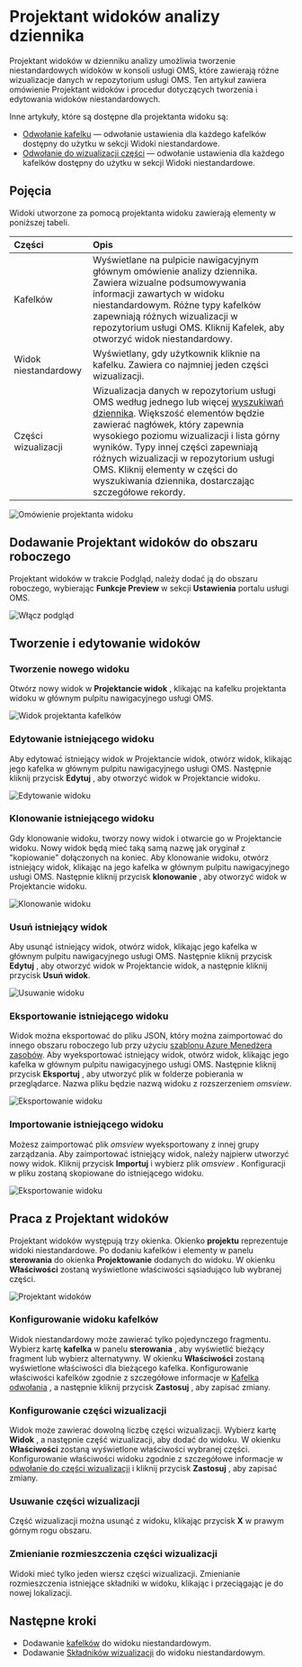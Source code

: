 <properties
    pageTitle="Zaloguj się Projektant widoków analizy | Microsoft Azure"
    description="Projektant widoków w dzienniku analizy umożliwia tworzenie niestandardowych widoków w konsoli usługi OMS, które zawierają różne wizualizacje danych w repozytorium usługi OMS. Ten artykuł zawiera omówienie Projektant widoków i procedur dotyczących tworzenia i edytowania widoków niestandardowych."
    services="log-analytics"
    documentationCenter=""
    authors="bwren"
    manager="jwhit"
    editor=""/>

<tags
    ms.service="log-analytics"
    ms.workload="na"
    ms.tgt_pltfrm="na"
    ms.devlang="na"
    ms.topic="article"
    ms.date="09/27/2016"
    ms.author="bwren"/>

# <a name="log-analytics-view-designer"></a>Projektant widoków analizy dziennika
Projektant widoków w dzienniku analizy umożliwia tworzenie niestandardowych widoków w konsoli usługi OMS, które zawierają różne wizualizacje danych w repozytorium usługi OMS. Ten artykuł zawiera omówienie Projektant widoków i procedur dotyczących tworzenia i edytowania widoków niestandardowych.

Inne artykuły, które są dostępne dla projektanta widoku są:

- [Odwołanie kafelku](log-analytics-view-designer-tiles.md) — odwołanie ustawienia dla każdego kafelków dostępny do użytku w sekcji Widoki niestandardowe. 
- [Odwołanie do wizualizacji części](log-analytics-view-designer-parts.md) — odwołanie ustawienia dla każdego kafelków dostępny do użytku w sekcji Widoki niestandardowe. 


## <a name="concepts"></a>Pojęcia
Widoki utworzone za pomocą projektanta widoku zawierają elementy w poniższej tabeli.

| Części | Opis |
|:--|:--|
| Kafelków | Wyświetlane na pulpicie nawigacyjnym głównym omówienie analizy dziennika.  Zawiera wizualne podsumowywania informacji zawartych w widoku niestandardowym.  Różne typy kafelków zapewniają różnych wizualizacji w repozytorium usługi OMS.  Kliknij Kafelek, aby otworzyć widok niestandardowy. |
| Widok niestandardowy | Wyświetlany, gdy użytkownik kliknie na kafelku.  Zawiera co najmniej jeden części wizualizacji. |
| Części wizualizacji | Wizualizacja danych w repozytorium usługi OMS według jednego lub więcej [wyszukiwań dziennika](log-analytics-log-searches.md).  Większość elementów będzie zawierać nagłówek, który zapewnia wysokiego poziomu wizualizacji i lista górny wyników.  Typy innej części zapewniają różnych wizualizacji w repozytorium usługi OMS.  Kliknij elementy w części do wyszukiwania dziennika, dostarczając szczegółowe rekordy. |

![Omówienie projektanta widoku](media/log-analytics-view-designer/overview.png)

## <a name="add-view-designer-to-your-workspace"></a>Dodawanie Projektant widoków do obszaru roboczego
Projektant widoków w trakcie Podgląd, należy dodać ją do obszaru roboczego, wybierając **Funkcje Preview** w sekcji **Ustawienia** portalu usługi OMS.

![Włącz podgląd](media/log-analytics-view-designer/preview.png)

## <a name="creating-and-editing-views"></a>Tworzenie i edytowanie widoków

### <a name="create-a-new-view"></a>Tworzenie nowego widoku
Otwórz nowy widok w **Projektancie widok** , klikając na kafelku projektanta widoku w głównym pulpitu nawigacyjnego usługi OMS.

![Widok projektanta kafelków](media/log-analytics-view-designer/view-designer-tile.png)

### <a name="edit-an-existing-view"></a>Edytowanie istniejącego widoku
Aby edytować istniejący widok w Projektancie widok, otwórz widok, klikając jego kafelka w głównym pulpitu nawigacyjnego usługi OMS.  Następnie kliknij przycisk **Edytuj** , aby otworzyć widok w Projektancie widoku.

![Edytowanie widoku](media/log-analytics-view-designer/menu-edit.png)

### <a name="clone-an-existing-view"></a>Klonowanie istniejącego widoku
Gdy klonowanie widoku, tworzy nowy widok i otwarcie go w Projektancie widoku.  Nowy widok będą mieć taką samą nazwę jak oryginał z "kopiowanie" dołączonych na koniec.  Aby klonowanie widoku, otwórz istniejący widok, klikając na jego kafelka w głównym pulpitu nawigacyjnego usługi OMS.  Następnie kliknij przycisk **klonowanie** , aby otworzyć widok w Projektancie widoku.

![Klonowanie widoku](media/log-analytics-view-designer/edit-menu-clone.png)

### <a name="delete-an-existing-view"></a>Usuń istniejący widok
Aby usunąć istniejący widok, otwórz widok, klikając jego kafelka w głównym pulpitu nawigacyjnego usługi OMS.  Następnie kliknij przycisk **Edytuj** , aby otworzyć widok w Projektancie widok, a następnie kliknij przycisk **Usuń widok**.

![Usuwanie widoku](media/log-analytics-view-designer/edit-menu-delete.png)

### <a name="export-an-existing-view"></a>Eksportowanie istniejącego widoku
Widok można eksportować do pliku JSON, który można zaimportować do innego obszaru roboczego lub przy użyciu [szablonu Azure Menedżera zasobów](../resource-group-authoring-templates.md).  Aby wyeksportować istniejący widok, otwórz widok, klikając jego kafelka w głównym pulpitu nawigacyjnego usługi OMS.  Następnie kliknij przycisk **Eksportuj** , aby utworzyć plik w folderze pobierania w przeglądarce.  Nazwa pliku będzie nazwą widoku z rozszerzeniem *omsview*.

![Eksportowanie widoku](media/log-analytics-view-designer/edit-menu-export.png)

### <a name="import-an-existing-view"></a>Importowanie istniejącego widoku
Możesz zaimportować plik *omsview* wyeksportowany z innej grupy zarządzania.  Aby zaimportować istniejący widok, należy najpierw utworzyć nowy widok.  Kliknij przycisk **Importuj** i wybierz plik *omsview* .  Konfiguracji w pliku zostaną skopiowane do istniejącego widoku.

![Eksportowanie widoku](media/log-analytics-view-designer/edit-menu-import.png)

## <a name="working-with-view-designer"></a>Praca z Projektant widoków
Projektant widoków występują trzy okienka.  Okienko **projektu** reprezentuje widoki niestandardowe.  Po dodaniu kafelków i elementy w panelu **sterowania** do okienka **Projektowanie** dodanych do widoku.  W okienku **Właściwości** zostaną wyświetlone właściwości sąsiadująco lub wybranej części.

![Projektant widoków](media/log-analytics-view-designer/view-designer-screenshot.png)

### <a name="configure-view-tile"></a>Konfigurowanie widoku kafelków
Widok niestandardowy może zawierać tylko pojedynczego fragmentu.  Wybierz kartę **kafelka** w panelu **sterowania** , aby wyświetlić bieżący fragment lub wybierz alternatywny.  W okienku **Właściwości** zostaną wyświetlone właściwości dla bieżącego kafelka.  Konfigurowanie właściwości kafelków zgodnie z szczegółowe informacje w [Kafelka odwołania](log-analytics-view-designer-tiles.md) , a następnie kliknij przycisk **Zastosuj** , aby zapisać zmiany.

### <a name="configure-visualization-parts"></a>Konfigurowanie części wizualizacji
Widok może zawierać dowolną liczbę części wizualizacji.  Wybierz kartę **Widok** , a następnie część wizualizacji, aby dodać do widoku.  W okienku **Właściwości** zostaną wyświetlone właściwości wybranej części.  Konfigurowanie właściwości widoku zgodnie z szczegółowe informacje w [odwołanie do części wizualizacji](log-analytics-view-designer-parts.md) i kliknij przycisk **Zastosuj** , aby zapisać zmiany.

### <a name="delete-a-visualization-part"></a>Usuwanie części wizualizacji
Część wizualizacji można usunąć z widoku, klikając przycisk **X** w prawym górnym rogu obszaru.

### <a name="rearrange-visualization-parts"></a>Zmienianie rozmieszczenia części wizualizacji
Widoki mieć tylko jeden wiersz części wizualizacji.  Zmienianie rozmieszczenia istniejące składniki w widoku, klikając i przeciągając je do nowej lokalizacji.


## <a name="next-steps"></a>Następne kroki

- Dodawanie [kafelków](log-analytics-view-designer-tiles.md) do widoku niestandardowym.
- Dodawanie [Składników wizualizacji](log-analytics-view-designer-parts.md) do widoku niestandardowym.
